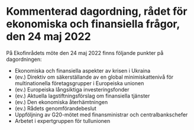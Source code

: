 # Kommenterad dagordning, rådet för ekonomiska och finansiella frågor, den 24 maj 2022

På Ekofinrådets möte den 24 maj 2022 finns följande punkter på dagordningen:

* Ekonomiska och finansiella aspekter av krisen i Ukraina
* (ev.) Direktiv om säkerställande av en global minimiskattenivå för multinationella företagsgrupper i Europeiska unionen
* (ev.) Europeiska långsiktiga investeringsfonder
* (ev.) Aktuella lagstiftningsförslag om finansiella tjänster
* (ev.) Den ekonomiska återhämtningen
* (ev.) Rådets genomförandebeslut
* Uppföljning av G20-mötet med finansministrar och centralbankschefer
* Arbetet i expertgruppen för tullunionen

